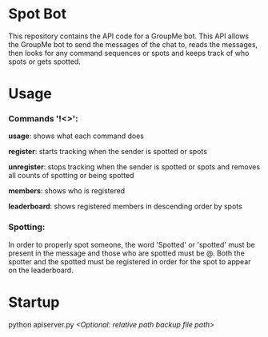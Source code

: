 # Spot Bot
This repository contains the API code for a GroupMe bot. This API allows the GroupMe bot to send the messages of the chat to,
reads the messages, then looks for any command sequences or spots and keeps track of who spots or gets spotted. 

# Usage
### Commands '!<>':
**usage**: shows what each command does

**register**: starts tracking when the sender is spotted or spots

**unregister**: stops tracking when the sender is spotted or spots and removes all counts of spotting or being spotted

**members**: shows who is registered

**leaderboard**: shows registered members in descending order by spots

### Spotting:
In order to properly spot someone, the word 'Spotted' or 'spotted'
must be present in the message and those who are spotted must be @.
Both the spotter and the spotted must be registered in order for the spot to appear on the leaderboard.

# Startup
python apiserver.py *<GroupMe bot_id>* *<Optional: relative path backup file path>* 
